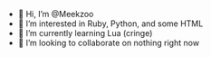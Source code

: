 - 👋 Hi, I’m @Meekzoo
- 👀 I’m interested in Ruby, Python, and some HTML
- 🌱 I’m currently learning Lua (cringe)
- 💞️ I’m looking to collaborate on nothing right now

<!---
Meekzoo/Meekzoo is a ✨ special ✨ repository because its `README.md` (this file) appears on your GitHub profile.
You can click the Preview link to take a look at your changes.
--->
